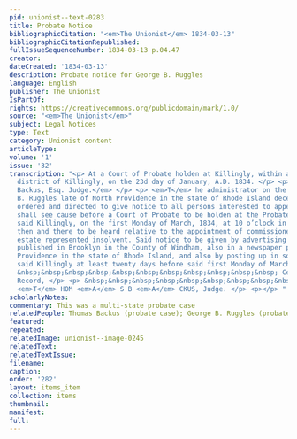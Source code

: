 ```yaml
---
pid: unionist--text-0283
title: Probate Notice
bibliographicCitation: "<em>The Unionist</em> 1834-03-13"
bibliographicCitationRepublished: 
fullIssueSequenceNumber: 1834-03-13 p.04.47
creator: 
dateCreated: '1834-03-13'
description: Probate notice for George B. Ruggles
language: English
publisher: The Unionist
IsPartOf: 
rights: https://creativecommons.org/publicdomain/mark/1.0/
source: "<em>The Unionist</em>"
subject: Legal Notices
type: Text
category: Unionist content
articleType: 
volume: '1'
issue: '32'
transcription: "<p> At a Court of Probate holden at Killingly, within and for the
  district of Killingly, on the 23d day of January, A.D. 1834. </p> <p> Present, <em>Thomas
  Backus, Esq. Judge.</em> </p> <p> <em>T</em> he administrator on the estate of George
  B. Ruggles late of North Providence in the state of Rhode Island deceased, is hereby
  ordered and directed to give notice to all persons interested to appear if they
  shall see cause before a Court of Probate to be holden at the Probate office in
  said Killingly, on the first Monday of March, 1834, at 10 o’clock in the forenoon
  then and there to be heard relative to the appointment of commissioners on said
  estate represented insolvent. Said notice to be given by advertising in a newspaper
  published in Brooklyn in the County of Windham, also in a newspaper published in
  Providence in the state of Rhode Island, and also by posting up in some place in
  said Killingly at least twenty days before said first Monday of March. </p> <p>
  &nbsp;&nbsp;&nbsp;&nbsp;&nbsp;&nbsp;&nbsp;&nbsp;&nbsp;&nbsp;&nbsp; Certified from
  Record, </p> <p> &nbsp;&nbsp;&nbsp;&nbsp;&nbsp;&nbsp;&nbsp;&nbsp;&nbsp;&nbsp;&nbsp;&nbsp;&nbsp;&nbsp;&nbsp;&nbsp;&nbsp;&nbsp;&nbsp;&nbsp;&nbsp;&nbsp;&nbsp;
  <em>T</em> HOM <em>A</em> S B <em>A</em> CKUS, Judge. </p> <p></p> "
scholarlyNotes: 
commentary: This was a multi-state probate case
relatedPeople: Thomas Backus (probate case); George B. Ruggles (probate case)
featured: 
repeated: 
relatedImage: unionist--image-0245
relatedText: 
relatedTextIssue: 
filename: 
caption: 
order: '282'
layout: items_item
collection: items
thumbnail: 
manifest: 
full: 
---
```


